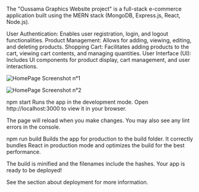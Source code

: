 The "Oussama Graphics Website project" is a full-stack e-commerce application built using the MERN stack (MongoDB, Express.js, React, Node.js).

User Authentication: Enables user registration, login, and logout functionalities.
Product Management: Allows for adding, viewing, editing, and deleting products.
Shopping Cart: Facilitates adding products to the cart, viewing cart contents, and managing quantities.
User Interface (UI): Includes UI components for product display, cart management, and user interactions.


![HomePage Screenshot n°1](https://github.com/user-attachments/assets/bffdbbf7-9cde-4596-8da8-5fd3bebded63)


![HomePage Screenshot n°2](https://github.com/user-attachments/assets/ef214671-8083-4c6a-8f37-c6587f10e13e)



npm start
Runs the app in the development mode.
Open http://localhost:3000 to view it in your browser.

The page will reload when you make changes.
You may also see any lint errors in the console.


npm run build
Builds the app for production to the build folder.
It correctly bundles React in production mode and optimizes the build for the best performance.

The build is minified and the filenames include the hashes.
Your app is ready to be deployed!

See the section about deployment for more information.

